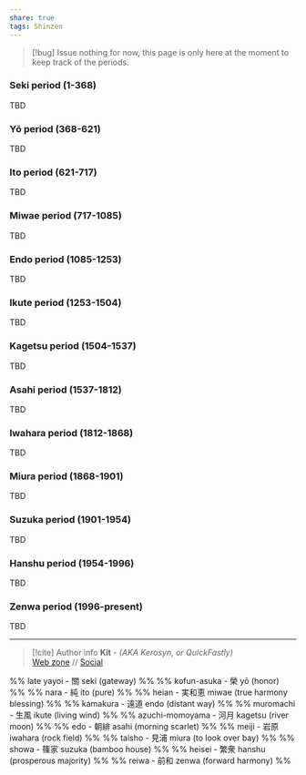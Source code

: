 ```yaml
---
share: true
tags: Shinzen
---
```

> [!bug] Issue
> nothing for now, this page is only here at the moment to keep track of the periods.

### Seki period (1-368)

TBD

### Yō period (368-621)

TBD

### Ito period (621-717)

TBD

### Miwae period (717-1085)

TBD

### Endo period (1085-1253)

TBD

### Ikute period (1253-1504)

TBD

### Kagetsu period (1504-1537)

TBD

### Asahi period (1537-1812)

TBD

### Iwahara period (1812-1868)

TBD

### Miura period (1868-1901)

TBD

### Suzuka period (1901-1954)

TBD

### Hanshu period (1954-1996)

TBD

### Zenwa period (1996-present)

TBD

-----
> [!cite] Author info
> **Kit** - *(AKA Kerosyn, or QuickFastly)*\
> [Web zone](https://kerosyn.link) // [Social](https://m.tripulse.link/@kit)

%% late yayoi - 關 seki (gateway) %%
%% kofun-asuka - 榮 yō (honor) %%
%% nara - 純 ito (pure) %%
%% heian - 実和恵 miwae (true harmony blessing) %%
%% kamakura - 遠道 endo (distant way) %%
%% muromachi - 生風 ikute (living wind) %%
%% azuchi-momoyama - 河月 kagetsu (river moon) %%
%% edo - 朝緋 asahi (morning scarlet) %%
%% meiji - 岩原 iwahara (rock field) %%
%% taisho - 見浦 miura (to look over bay) %%
%% showa - 篠家 suzuka (bamboo house) %%
%% heisei - 繁衆 hanshu (prosperous majority) %%
%% reiwa - 前和 zenwa (forward harmony) %%